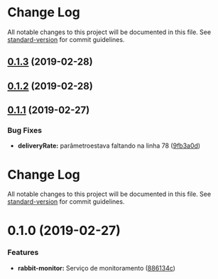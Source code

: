 # Change Log

All notable changes to this project will be documented in this file. See [standard-version](https://github.com/conventional-changelog/standard-version) for commit guidelines.

## [0.1.3](https://gitlab.es.gov.br/espm/Transcol-Online/Realtime/rabbit-monitor/compare/v0.1.2...v0.1.3) (2019-02-28)



## [0.1.2](https://gitlab.es.gov.br/espm/Transcol-Online/Realtime/rabbit-monitor/compare/v0.1.1...v0.1.2) (2019-02-28)



## [0.1.1](https://gitlab.es.gov.br/espm/Transcol-Online/Realtime/rabbit-monitor/compare/v0.1.0...v0.1.1) (2019-02-27)


### Bug Fixes

* **deliveryRate:** parâmetroestava faltando na linha 78 ([9fb3a0d](https://gitlab.es.gov.br/espm/Transcol-Online/Realtime/rabbit-monitor/commit/9fb3a0d))



# Change Log

All notable changes to this project will be documented in this file. See [standard-version](https://github.com/conventional-changelog/standard-version) for commit guidelines.

# 0.1.0 (2019-02-27)


### Features

* **rabbit-monitor:** Serviço de monitoramento ([886134c](https://gitlab.es.gov.br/espm/Transcol-Online/Realtime/rabbit-monitor/commit/886134c))

